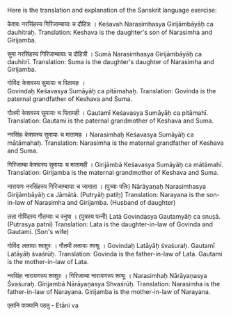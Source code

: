 Here is the translation and explanation of the Sanskrit language exercise:

केशवः नरसिंहस्य गिरिजाम्बायाः च दौहित्रः ।
Keśavah Narasimhasya Girijāmbāyāh̩ ca dauhitrah̩.
Translation: Keshava is the daughter's son of Narasimha and Girijamba.

सुमा नरसिंहस्य गिरिजाम्बायाः च दौहित्री ।
Sumā Narasimhasya Girijāmbāyāh̩ ca dauhitrī.
Translation: Suma is the daughter's daughter of Narasimha and Girijamba.

गोविंदः केशवस्य सुमायाः च पितामहः ।  
Govindah̩ Keśavasya Sumāyāh̩ ca pitāmahah̩.
Translation: Govinda is the paternal grandfather of Keshava and Suma.

गौतमी केशवस्य सुमायाः च पितामही ।
Gautamī Keśavasya Sumāyāh̩ ca pitāmahī.
Translation: Gautami is the paternal grandmother of Keshava and Suma. 

नरसिंहः केशवस्य सुमायाः च मातामहः ।
Narasimhah̩ Keśavasya Sumāyāh̩ ca mātāmahah̩.
Translation: Narasimha is the maternal grandfather of Keshava and Suma.

गिरिजाम्बा केशवस्य सुमायाः च मातामही ।
Girijāmbā Keśavasya Sumāyāh̩ ca mātāmahī.
Translation: Girijamba is the maternal grandmother of Keshava and Suma.

नारायणः नरसिंहस्य गिरिजाम्बायाः च जामाता । (पुत्र्याः पतिः)
Nārāyan̩ah̩ Narasimhasya Girijāmbāyāh̩ ca Jāmātā. (Putryāh̩ patih̩)
Translation: Narayana is the son-in-law of Narasimha and Girijamba. (Husband of daughter)

लता गोविंदस्य गौतम्याः च स्नुषा । (पुत्रस्य पत्नी) 
Latā Govindasya Gautamyāh̩ ca snus̩ā. (Putrasya patnī)
Translation: Lata is the daughter-in-law of Govinda and Gautami. (Son's wife)

गोविंदः लतायाः श्वशुरः । गौतमी लतायाः श्वश्रूः ।
Govindah̩ Latāyāh̩ śvaśurah̩. Gautamī Latāyāh̩ śvaśrūh̩.
Translation: Govinda is the father-in-law of Lata. Gautami is the mother-in-law of Lata.

नरसिंहः नारायणस्य श्वशुरः । गिरिजाम्बा नारायणस्य श्वश्रूः । 
Narasimhah̩ Nārāyan̩asya Śvaśurah̩. Girijambā Nārāyan̩asya Shvaśrūh̩.
Translation: Narasimha is the father-in-law of Narayana. Girijamba is the mother-in-law of Narayana.

एतानि वाक्यानि पठतु - Etāni va